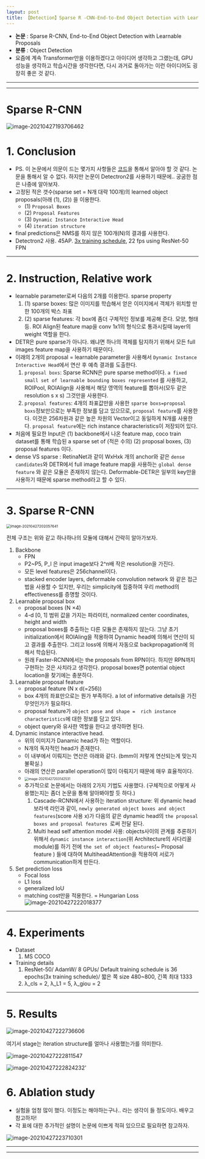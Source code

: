 ```yaml
---
layout: post
title: 【Detection】Sparse R -CNN-End-to-End Object Detection with Learnable Proposals
---
```


- **논문** : Sparse R-CNN, End-to-End Object Detection with Learnable Proposals
- **분류** : Object Detection
- 요즘에 계속 Transformer만을 이용하겠다고 아이디어 생각하고 그랬는데, GPU 성능을 생각하고 학습시간을 생각한다면, 다시 과거로 돌아가는 이런 아이디어도 굉장히 좋은 것 같다.



---

---

# Sparse R-CNN

![image-20210427193706462](https://github.com/junha1125/Imgaes_For_GitBlog/blob/master/Typora-rcv/image-20210427193706462.png?raw=tru)

# 1. Conclusion

- PS. 이 논문에서 의문이 드는 몇가지 사항들은 [코드](https://github.com/PeizeSun/SparseR-CNN)을 통해서 알아야 할 것 같다. 논문을 통해서 알 수 없다. 하지만 논문이 Detectron2를 사용하기 때문에.. 궁굼한 점은 나중에 알아보자.
- 고정된 적은 갯수(sparse set = N개 대략 100개)의 learned object proposals(아래 (1), (2)) 을 이용한다. 
  - (1) `Proposal Boxes`
  - (2) `Proposal Features`
  - (3) `Dynamic Instance Interactive Head`
  - (4) `iteration structure`
- final predictions은 NMS를 하지 않은 100개(N)의 결과를 사용한다.
- Detectron2 사용. 45AP. [3x training schedule](https://github.com/facebookresearch/detectron2/issues/119#issuecomment-543801271), 22 fps using ResNet-50 FPN



---

# 2. Instruction, Relative work

- learnable parameter로써 다음의 2개를 이용한다. sparse property 
  1. (1) sparse boxes: 많은 이미지를 학습해서 얻은 이미지에서 객체가 위치할 만한 100개의 박스 좌표
  2. (2) sparse features: 각 box에 좀더 구체적인 정보를 제공해 준다. 모양, 형태 등. ROI Align된 feature map을 conv 1x1의 형식으로 통과시킬때 layer의 weight 역할을 한다. 
- DETR은 pure sparse가 아니다. 왜냐면 하나의 객체를 탐지하기 위해서 모든 full images feature map을 사용하기 때문이다.
- 이래의 2개의 proposal = learnable parameter을 사용해서 `Dynamic Instance Interactive Head`에서 연산 후 예측 결과를 도출한다. 
  1. `proposal boxs`: Sparse RCNN은 pure sparse method이다. `a fixed small set of learnable bounding boxes represented` 를 사용하고, ROIPool, ROIAlign을 사용해서 해당 영역의 feature를 뽑아서(모두 같은 resolution s x s) 그것만을 사용한다.
  2. `proposal features`: 4개의 좌표값만을 사용한 `sparse boxs=proposal boxs`정보만으로는 부족한 정보를 담고 있으므로, `proposal feature`를 사용한다. 이것은 256차원과 같은 높은 차원의 Vector이고 동일하게 N개를 사용한다. `proposal feature`에는 rich instance characteristics이 저장되어 있다. 
- 처음에 필요한 Input은 (1) backbone에서 나온 feature map, coco train dataset를 통해 학습된 a sparse set of (적은 수의) (2) proposal boxes, (3) proposal features 이다. 
- dense VS sparse : RetinaNet과 같이 WxHxk 개의 anchor와 같은 `dense candidates`와 DETR에서 full image feature map을 사용하는 `global dense feature` 와 같은 모듈은 존재하지 않는다. Deformable-DETR은 일부의 key만을 사용하기 때문에 sparse method라고 할 수 있다. 





---

# 3. Sparse R-CNN

<img src="https://github.com/junha1125/Imgaes_For_GitBlog/blob/master/Typora-rcv/image-20210427202057641.png?raw=tru" alt="image-20210427202057641" style="zoom:67%;" />

전체 구조는 위와 같고 하나하나의 모듈에 대해서 간략히 알아가보자.

1. Backbone
   - FPN
   - P2~P5, P_l 은 input image보다 2^n배 작은 resolution을 가진다. 
   - 모든 level features은 256channel이다.
   - stacked encoder layers, deformable convolution network 와 같은 접근법을 사용할 수 있지만, 우리는 simplicity에 집중하여 우리 method의 effectiveness를 증명할 것이다.
2. Learnable proposal box
   - proposal boxes (N ×4)
   -  4-d [0, 1] 범위 값을 가지는 파라미터, normalized center coordinates, height and width
   - proposal boxes를 추출하는 다른 모듈은 존재하지 않는다. 그냥 초기 initialization에서 ROIAling을 적용하여 Dynamic head에 의해서 연산이 되고 결과를 추출한다. 그리고 loss에 의해서 자동으로 backpropagation에 의해서 학습된다.
   - 원래 Faster-RCNN에서는 the proposals from RPN이다. 하지만 RPN까지 구현하는 것은 사치라고 생각한다. proposal boxes면 potential object location을 찾기에는 충분하다.
3. Learnable proposal feature
   - proposal feature (N x d(=256))
   - box 4개의 좌표만으로는 뭔가 부족하다. a lot of informative details을 가진 무엇인가가 필요하다. 
   - proposal feature가 `object pose and shape =  rich instance characteristics`에 대한 정보를 담고 있다. 
   - object query와 유사한 역할을 한다고 생각하면 된다.
4. Dynamic instance interactive head.
   - 위의 이미지가 Danamic head가 하는 역할이다.
   - N개의 독자적인 head가 존재한다. 
   - 이 내부에서 이뤄지는 연산은 아래와 같다. (bmm이 저렇게 연산되는게 맞는지 불확실.)
   - 아래의 연산은 parallel operation이 많이 아뤄지기 때문에 매우 효율적이다.
   - <img src="https://github.com/junha1125/Imgaes_For_GitBlog/blob/master/Typora-rcv/image-20210427203142531.png?raw=tru" alt="image-20210427203142531" style="zoom: 60%;" />
   - 추가적으로 논문에서는 아래의 2가지 기법도 사용했다. (구체적으로 어떻게 사용했는지는 좀더 논문을 통해 알아봐야할 듯 하다.)
     1. Cascade-RCNN에서 사용하는 iteration structure: 위 dynamic head 보라색 라인과 같이, `newly generated object boxes and object features`(score 사용 x)가 다음의 같은 dynamic head의 `the proposal boxes and proposal features `로써 전달 된다.
     2. Multi head self attention model 사용: objects사이의 관계를 추론하기 위해서 `dynamic instance interaction`(위 Architecture의 사다리꼴 module)를 하기 전에 `the set of object features`(~ Proposal feature ) 들에 대하여 MultiheadAttention을 적용하여 서로가 communication하게 만든다.
5. Set prediction loss
   - Focal loss
   - L1 loss
   - generalized IoU
   - matching cost만을 적용한다. = Hungarian Loss   
     ![image-20210427222018377](https://github.com/junha1125/Imgaes_For_GitBlog/blob/master/Typora-rcv/image-20210427222018377.png?raw=tru)



---

# 4. Experiments

- Dataset
  1. MS COCO
- Training details
  1. ResNet-50/ AdamW/  8 GPUs/ Default training schedule is 36 epochs(3x training schedule)/ 짧은 쪽 size 480~800, 긴쪽 최대 1333
  2. λ\_cls = 2, λ\_L1 = 5, λ\_giou = 2



---

# 5. Results

![image-20210427222736606](https://github.com/junha1125/Imgaes_For_GitBlog/blob/master/Typora-rcv/image-20210427222736606.png?raw=tru)

여기서 stage는 iteration structure를 얼마나 사용했는가를 의미한다.

![image-20210427222811547](https://github.com/junha1125/Imgaes_For_GitBlog/blob/master/Typora-rcv/image-20210427222811547.png?raw=tru)

![image-20210427222824232](https://github.com/junha1125/Imgaes_For_GitBlog/blob/master/Typora-rcv/image-20210427222824232.png?raw=tru)'





# 6. Ablation study

- 실험을 엄청 많이 했다. 이정도는 해야하는구나.. 라는 생각이 들 정도이다. 배우고 참고하자!
- 각 표에 대한 추가적인 설명이 논문에 이쁘게 적혀 있으므로 필요하면 참고하자.

![image-20210427223710301](https://github.com/junha1125/Imgaes_For_GitBlog/blob/master/Typora-rcv/image-20210427223710301.png?raw=tru)



---

---



